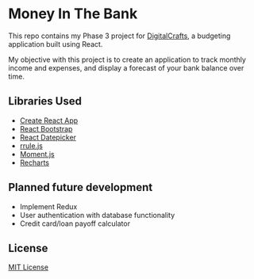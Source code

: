 

# Money In The Bank

This repo contains my Phase 3 project for [DigitalCrafts](https://www.digitalcrafts.com), a budgeting application built using React. 

My objective with this project is to create an application to track monthly income and expenses, and display a forecast of your bank balance over time. 

## Libraries Used

* [Create React App](https://github.com/facebook/create-react-app)
* [React Bootstrap](https://react-bootstrap.github.io/)
* [React Datepicker](https://reactdatepicker.com/)
* [rrule.js](https://github.com/jakubroztocil/rrule)
* [Moment.js](https://momentjs.com/)
* [Recharts](http://recharts.org/)

## Planned future development

* Implement Redux
* User authentication with database functionality
* Credit card/loan payoff calculator

## License

[MIT License](LICENSE.md)
